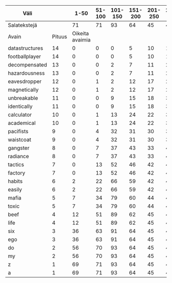 | Väli | | 1-50 | 51-100 | 101-150 | 151-200 | 201-250 | 251-300 | 301-350 | 351-400 | 401-500 |
|----|----|----|----|----|----|----|----|----|----|----|
| Salatekstejä | | 71 | 71 | 93 | 64 | 45 | 49 | 35 | 34 | 39 |
| Avain | Pituus | Oikeita avaimia |
| datastructures | 14  | 0 | 0 | 0 | 5 | 10 | 16 | 10 | 26 | 28 |
| footballplayer | 14  | 0 | 0 | 0 | 5 | 10 | 16 | 10 | 26 | 28 |
| decompensated | 13  | 0 | 0 | 2 | 7 | 11 | 21 | 19 | 26 | 34 |
| hazardousness | 13  | 0 | 0 | 2 | 7 | 11 | 21 | 19 | 26 | 34 |
| eavesdropper | 12  | 0 | 1 | 2 | 12 | 17 | 24 | 24 | 33 | 35 |
| magnetically | 12  | 0 | 1 | 2 | 12 | 17 | 24 | 24 | 33 | 35 |
| unbreakable | 11  | 0 | 0 | 9 | 15 | 18 | 33 | 26 | 29 | 36 |
| identically | 11  | 0 | 0 | 9 | 15 | 18 | 33 | 26 | 29 | 36 |
| calculator | 10  | 0 | 1 | 13 | 24 | 22 | 39 | 31 | 32 | 38 |
| academical | 10  | 0 | 1 | 13 | 24 | 22 | 39 | 31 | 32 | 38 |
| pacifists | 9  | 0 | 4 | 32 | 31 | 30 | 38 | 30 | 34 | 39 |
| waistcoat | 9  | 0 | 4 | 32 | 31 | 30 | 38 | 30 | 34 | 39 |
| gangster | 8  | 0 | 7 | 37 | 43 | 33 | 43 | 33 | 34 | 39 |
| radiance | 8  | 0 | 7 | 37 | 43 | 33 | 43 | 33 | 34 | 39 |
| tactics | 7  | 0 | 13 | 52 | 46 | 42 | 47 | 32 | 34 | 39 |
| factory | 7  |0 | 13 | 52 | 46 | 42 | 47 | 32 | 34 | 39 |
| habits | 6  | 2 | 22 | 66 | 59 | 42 | 49 | 35 | 34 | 39 |
| easily | 6  | 2 | 22 | 66 | 59 | 42 | 49 | 35 | 34 | 39 |
| mafia | 5  | 7 | 34 | 79 | 60 | 44 | 49 | 35 | 34 | 39 |
| toxic | 5  | 7 | 34 | 79 | 60 | 44 | 49 | 35 | 34 | 39 |
| beef | 4  | 12 | 51 | 89 | 62 | 45 | 49 | 35 | 34 | 39 |
| life | 4  | 12 | 51 | 89 | 62 | 45 | 49 | 35 | 34 | 39 |
| six | 3  | 36 | 63 | 91 | 64 | 45 | 49 | 35 | 34 | 39 |
| ego | 3  | 36 | 63 | 91 | 64 | 45 | 49 | 35 | 34 | 39 |
| do | 2  | 56 | 70 | 93 | 64 | 45 | 49 | 35 | 34 | 39 |
| my | 2  | 56 | 70 | 93 | 64 | 45 | 49 | 35 | 34 | 39 |
| z | 1  | 69 | 71 | 93 | 64 | 45 | 49 | 35 | 34 | 39 |
| a | 1  | 69 | 71 | 93 | 64 | 45 | 49 | 35 | 34 | 39 |
